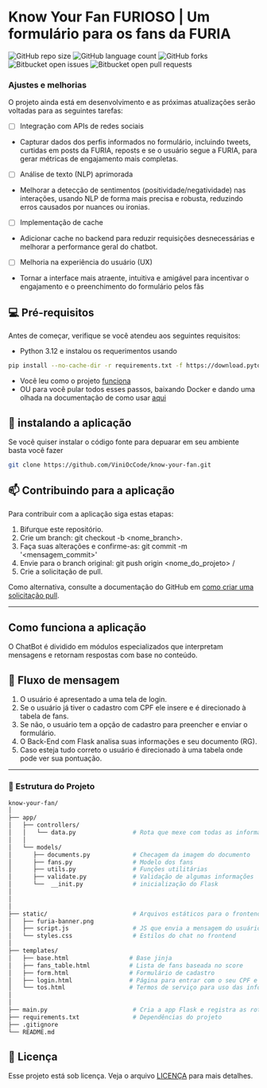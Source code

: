 # Know Your Fan FURIOSO | Um formulário para os fans da FURIA

![GitHub repo size](https://img.shields.io/github/repo-size/iuricode/README-template?style=for-the-badge)
![GitHub language count](https://img.shields.io/github/languages/count/iuricode/README-template?style=for-the-badge)
![GitHub forks](https://img.shields.io/github/forks/iuricode/README-template?style=for-the-badge)
![Bitbucket open issues](https://img.shields.io/bitbucket/issues/iuricode/README-template?style=for-the-badge)
![Bitbucket open pull requests](https://img.shields.io/bitbucket/pr-raw/iuricode/README-template?style=for-the-badge)

### Ajustes e melhorias

O projeto ainda está em desenvolvimento e as próximas atualizações serão voltadas para as seguintes tarefas:

- [ ] Integração com APIs de redes sociais
 - Capturar dados dos perfis informados no formulário, incluindo tweets, curtidas em posts da FURIA, reposts e se o usuário segue a FURIA, para gerar métricas de engajamento mais completas.

- [ ] Análise de texto (NLP) aprimorada
 - Melhorar a detecção de sentimentos (positividade/negatividade) nas interações, usando NLP de forma mais precisa e robusta, reduzindo erros causados por nuances ou ironias.

- [ ] Implementação de cache
- Adicionar cache no backend para reduzir requisições desnecessárias e melhorar a performance geral do chatbot.

- [ ] Melhoria na experiência do usuário (UX)
- Tornar a interface mais atraente, intuitiva e amigável para incentivar o engajamento e o preenchimento do formulário pelos fãs

## 💻 Pré-requisitos

Antes de começar, verifique se você atendeu aos seguintes requisitos:

- Python 3.12 e instalou os requerimentos usando 
```bash
pip install --no-cache-dir -r requirements.txt -f https://download.pytorch.org/whl/torch_stable.html
```
- Você leu como o projeto [funciona](#como-funciona-a-aplicacao)
- OU para você pular todos esses passos, baixando Docker e dando uma olhada na documentação de como usar [aqui](README.docker.md)

## 🚀 instalando a aplicação 

Se você quiser instalar o código fonte para depuarar em seu ambiente basta você fazer

```bash
git clone https://github.com/ViniOcCode/know-your-fan.git
```


## 📫 Contribuindo para a aplicação

Para contribuir com a aplicação siga estas etapas:

1. Bifurque este repositório.
2. Crie um branch: git checkout -b <nome_branch>.
3. Faça suas alterações e confirme-as: git commit -m '<mensagem_commit>'
4. Envie para o branch original: git push origin <nome_do_projeto> / <local>
5. Crie a solicitação de pull.

Como alternativa, consulte a documentação do GitHub em [como criar uma solicitação pull](https://help.github.com/en/github/collaborating-with-issues-and-pull-requests/creating-a-pull-request).

---

## Como funciona a aplicação

O ChatBot é dividido em módulos especializados que interpretam mensagens e retornam respostas com base no conteúdo.

## 🔁 Fluxo de mensagem

1. O usuário é apresentado a uma tela de login.
2. Se o usuário já tiver o cadastro com CPF ele insere e é direcionado à tabela de fans.
3. Se não, o usuário tem a opção de cadastro para preencher e enviar o formulário.
4. O Back-End com Flask analisa suas informações e seu documento (RG).
5. Caso esteja tudo correto o usuário é direcionado à uma tabela onde pode ver sua pontuação.

---

### 📁 Estrutura do Projeto

```bash
know-your-fan/
│
├── app/
│   ├── controllers/
│   │   └── data.py                # Rota que mexe com todas as informações
│   │
│   └── models/
│      ├── documents.py            # Checagem da imagem do documento
│      ├── fans.py                 # Modelo dos fans
│      ├── utils.py                # Funções utilitárias
│      ├── validate.py             # Validação de algumas informações
│      └──  __init.py              # inicialização do Flask 
│                
│                    
│
├── static/                        # Arquivos estáticos para o frontend
│   ├── furia-banner.png
│   ├── script.js                  # JS que envia a mensagem do usuário via fetch
│   └── styles.css                 # Estilos do chat no frontend
│
├── templates/
│   ├── base.html                 # Base jinja
│   ├── fans_table.html           # Lista de fans baseada no score
│   ├── form.html                 # Formulário de cadastro
│   ├── login.html                # Página para entrar com o seu CPF e ver a lista
│   └── tos.html                  # Termos de serviço para uso das informações
│                 
│
├── main.py                        # Cria a app Flask e registra as rotas
├── requirements.txt               # Dependências do projeto
├── .gitignore
└── README.md
```                  

 

## 📝 Licença
Esse projeto está sob licença. Veja o arquivo [LICENÇA](LICENSE) para mais detalhes.
